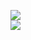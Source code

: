 [![](https://img.shields.io/badge/Made%20With-Github%20Spray-lightgrey.svg?style=for-the-badge&logo=github)](https://github.com/Annihil/github-spray#11659)  
[![](https://i.imgur.com/2DrTn0Z.gif)](https://github.com/Annihil/github-spray)
